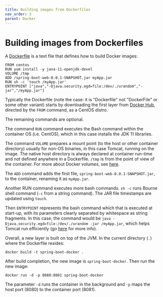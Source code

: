 ```yaml
---
title: Building images from Dockerfiles
nav_order: 3
parent: Docker
---
```



# Building images from Dockerfiles

A [Dockerfile](https://docs.docker.com/build/) is a text file that defines how to build Docker images:

```docker
FROM centos 
RUN yum install -y java-11-openjdk-devel 
VOLUME /tmp 
ADD /spring-boot-web-0.0.1-SNAPSHOT.jar myApp.jar 
RUN sh -c 'touch /myApp.jar' 
ENTRYPOINT ["java","-Djava.security.egd=file:/dev/./urandom","-jar","/myApp.jar"]
```

Typically the Dockerfile (note the case: it is "Dockerfile" not "DockerFile" or some other variant) starts by downloading the first layer from [Docker Hub](https://hub.docker.com/), directed by the ```FROM``` command, as a CentOS distro. 

The remaining commands are optional.

The command ```RUN``` command executes the Bash command within the container OS (i.e. CentOS), which in this case installs the JDK 11 libraries. 

The command ```VOLUME``` prepares a mount point (to the host or other container directory) usually for non-OS binaries, in this case Tomcat, running on the image. The native host directory is always declared at container run-time and not defined anywhere in a Dockerfile. ```/tmp``` is from the point of view of the container. For more about Docker volumes, see [here](https://docs.docker.com/storage/volumes/).

The ```ADD``` command adds the first file, ```spring-boot-web-0.0.1-SNAPSHOT.jar```, to the container, renaming it as ```myApp.jar```. 

Another RUN command executes more bash commands. ```sh -c``` runs Bourne shell command (```-c``` from a string command). The JAR file timestamps are updated using ```touch```.

Then ```ENTRYPOINT``` represents the bash command which that is executed at start-up, with its parameters clearly separated by whitespace as string fragments. In this case, the command would be ```java -Djava.security.egd=file:/dev/./urandom -jar /myApp.jar```, which helps Tomcat run efficiently (go <a href="https://spring.io/guides/topicals/spring-boot-docker">here</a> for more info).

Overall, a new layer is built on top of the JVM. In the current directory (```.```) where the Dockerfile resides:

```
docker build -t spring-boot-docker .
```

After build completion, the new image is ```spring-boot-docker```. Then run the new image:

```
docker run -d -p 8080:8081 spring-boot-docker
```

The parameter ```-d``` runs the container in the background and ```-p``` maps the host port (8080) to the container port (8081).